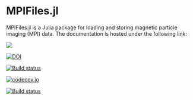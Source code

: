 # MPIFiles.jl

MPIFiles.jl is a Julia package for loading and storing magnetic particle imaging (MPI) data. The documentation is hosted under the following link:

[![](https://img.shields.io/badge/docs-latest-blue.svg)](https://magneticparticleimaging.github.io/MPIFiles.jl/dev)

[![DOI](http://joss.theoj.org/papers/10.21105/joss.01331/status.svg)](https://doi.org/10.21105/joss.01331)

[![Build status](https://github.com/MagneticParticleImaging/MPIFiles.jl/workflows/CI/badge.svg)](https://github.com/MagneticParticleImaging/MPIFiles.jl/actions)

[![codecov.io](http://codecov.io/github/MagneticParticleImaging/MPIFiles.jl/coverage.svg?branch=master)](http://codecov.io/github/MagneticParticleImaging/MPIFiles.jl?branch=master)

[![Build status](https://ci.appveyor.com/api/projects/status/mvkx2xoi21jssbin/branch/master?svg=true)](https://ci.appveyor.com/project/tknopp/mpifiles-jl/branch/master)
